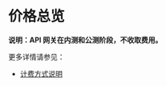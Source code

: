# 价格总览

**说明：API 网关在内测和公测阶段，不收取费用。**

更多详情请参见：

* [计费方式说明](../../../Finance/Billing/Billing-rule/Pay-As-You-Go.md)


